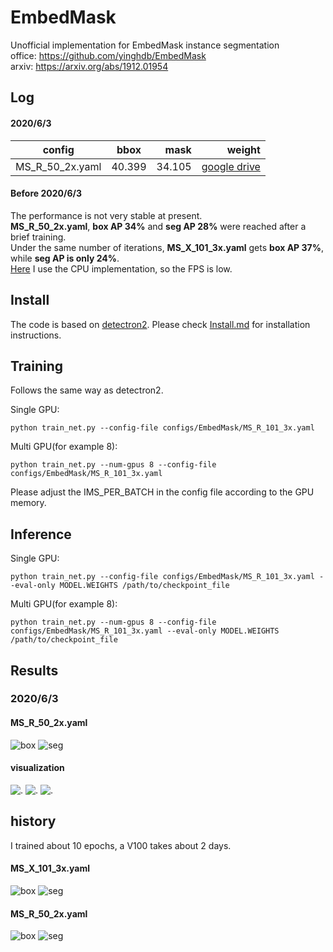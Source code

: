 # EmbedMask
Unofficial implementation for EmbedMask instance segmentation  
office: https://github.com/yinghdb/EmbedMask  
arxiv:  https://arxiv.org/abs/1912.01954  
  
## Log
#### 2020/6/3   
|config|bbox|mask|weight|
|-|:-:|-:|-:|
|MS_R_50_2x.yaml|40.399|34.105|[google drive](https://drive.google.com/file/d/18p5s2NCZwbBNzZnUmfovF9RM1hzxlEX4/view?usp=sharing)|
#### Before 2020/6/3 
The performance is not very stable at present.  
**MS_R_50_2x.yaml**, **box AP 34%** and **seg AP 28%** were reached after a brief training.  
Under the same number of iterations, **MS_X_101_3x.yaml** gets **box AP 37%**, while **seg AP is only 24%**.  
[Here](https://github.com/gakkiri/EmbedMask/blob/master/fcos/modeling/fcos/fcos_outputs.py#L363) I use the CPU implementation, so the FPS is low.  

## Install
The code is based on [detectron2](https://github.com/facebookresearch/detectron2). Please check [Install.md](https://github.com/facebookresearch/detectron2/blob/master/INSTALL.md) for installation instructions.


## Training 
Follows the same way as detectron2.

Single GPU:
```
python train_net.py --config-file configs/EmbedMask/MS_R_101_3x.yaml
```
Multi GPU(for example 8):
```
python train_net.py --num-gpus 8 --config-file configs/EmbedMask/MS_R_101_3x.yaml
```
Please adjust the IMS_PER_BATCH in the config file according to the GPU memory.


## Inference

Single GPU:
```
python train_net.py --config-file configs/EmbedMask/MS_R_101_3x.yaml --eval-only MODEL.WEIGHTS /path/to/checkpoint_file
```
Multi GPU(for example 8):
```
python train_net.py --num-gpus 8 --config-file configs/EmbedMask/MS_R_101_3x.yaml --eval-only MODEL.WEIGHTS /path/to/checkpoint_file
```


## Results  
### 2020/6/3  
#### MS_R_50_2x.yaml  
![box](https://raw.githubusercontent.com/gakkiri/EmbedMask/master/img/box50.png?x-oss-Process=image/watermark,type_ZmFuZ3poZW5naGVpdGk,shadow_10,text_aHR0cHM6Ly9ibG9nLmNzZG4ubmV0L3FxXzQzNDk3ODQ1,size_16,color_FFFFFF,t_70)
![seg](https://raw.githubusercontent.com/gakkiri/EmbedMask/master/img/mask50.png?x-oss-Process=image/watermark,type_ZmFuZ3poZW5naGVpdGk,shadow_10,text_aHR0cHM6Ly9ibG9nLmNzZG4ubmV0L3FxXzQzNDk3ODQ1,size_16,color_FFFFFF,t_70)  
#### visualization
![.](https://raw.githubusercontent.com/gakkiri/EmbedMask/master/img/v1.png)
![.](https://raw.githubusercontent.com/gakkiri/EmbedMask/master/img/v2.png)
![.](https://raw.githubusercontent.com/gakkiri/EmbedMask/master/img/v3.png)

## history
I trained about 10 epochs, a V100 takes about 2 days.  
#### MS_X_101_3x.yaml
![box](https://raw.githubusercontent.com/gakkiri/EmbedMask/master/img/bbox_ap.png?x-oss-Process=image/watermark,type_ZmFuZ3poZW5naGVpdGk,shadow_10,text_aHR0cHM6Ly9ibG9nLmNzZG4ubmV0L3FxXzQzNDk3ODQ1,size_16,color_FFFFFF,t_70)
![seg](https://raw.githubusercontent.com/gakkiri/EmbedMask/master/img/seg_ap.png?x-oss-Process=image/watermark,type_ZmFuZ3poZW5naGVpdGk,shadow_10,text_aHR0cHM6Ly9ibG9nLmNzZG4ubmV0L3FxXzQzNDk3ODQ1,size_16,color_FFFFFF,t_70)

#### MS_R_50_2x.yaml
![box](https://raw.githubusercontent.com/gakkiri/EmbedMask/master/img/box_50.png?x-oss-Process=image/watermark,type_ZmFuZ3poZW5naGVpdGk,shadow_10,text_aHR0cHM6Ly9ibG9nLmNzZG4ubmV0L3FxXzQzNDk3ODQ1,size_16,color_FFFFFF,t_70)
![seg](https://raw.githubusercontent.com/gakkiri/EmbedMask/master/img/seg_50.png?x-oss-Process=image/watermark,type_ZmFuZ3poZW5naGVpdGk,shadow_10,text_aHR0cHM6Ly9ibG9nLmNzZG4ubmV0L3FxXzQzNDk3ODQ1,size_16,color_FFFFFF,t_70)
